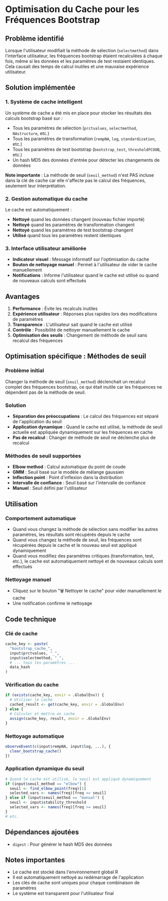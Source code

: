 # Optimisation du Cache pour les Fréquences Bootstrap

## Problème identifié

Lorsque l'utilisateur modifiait la méthode de sélection (`selectmethod`) dans l'interface utilisateur, les fréquences bootstrap étaient recalculées à chaque fois, même si les données et les paramètres de test restaient identiques. Cela causait des temps de calcul inutiles et une mauvaise expérience utilisateur.

## Solution implémentée

### 1. Système de cache intelligent

Un système de cache a été mis en place pour stocker les résultats des calculs bootstrap basé sur :
- Tous les paramètres de sélection (`prctvalues`, `selectmethod`, `NAstructure`, etc.)
- Tous les paramètres de transformation (`rempNA`, `log`, `standardization`, etc.)
- Tous les paramètres de test bootstrap (`bootstrap_test`, `thresholdFCOOB`, etc.)
- Un hash MD5 des données d'entrée pour détecter les changements de données

**Note importante** : La méthode de seuil (`seuil_method`) n'est PAS incluse dans la clé de cache car elle n'affecte pas le calcul des fréquences, seulement leur interprétation.

### 2. Gestion automatique du cache

Le cache est automatiquement :
- **Nettoyé** quand les données changent (nouveau fichier importé)
- **Nettoyé** quand les paramètres de transformation changent
- **Nettoyé** quand les paramètres de test bootstrap changent
- **Utilisé** quand tous les paramètres restent identiques

### 3. Interface utilisateur améliorée

- **Indicateur visuel** : Message informatif sur l'optimisation du cache
- **Bouton de nettoyage manuel** : Permet à l'utilisateur de vider le cache manuellement
- **Notifications** : Informe l'utilisateur quand le cache est utilisé ou quand de nouveaux calculs sont effectués

## Avantages

1. **Performance** : Évite les recalculs inutiles
2. **Expérience utilisateur** : Réponses plus rapides lors des modifications de paramètres
3. **Transparence** : L'utilisateur sait quand le cache est utilisé
4. **Contrôle** : Possibilité de nettoyer manuellement le cache
5. **Optimisation des seuils** : Changement de méthode de seuil sans recalcul des fréquences

## Optimisation spécifique : Méthodes de seuil

### Problème initial
Changer la méthode de seuil (`seuil_method`) déclenchait un recalcul complet des fréquences bootstrap, ce qui était inutile car les fréquences ne dépendent pas de la méthode de seuil.

### Solution
- **Séparation des préoccupations** : Le calcul des fréquences est séparé de l'application du seuil
- **Application dynamique** : Quand le cache est utilisé, la méthode de seuil actuelle est appliquée dynamiquement sur les fréquences en cache
- **Pas de recalcul** : Changer de méthode de seuil ne déclenche plus de recalcul

### Méthodes de seuil supportées
- **Elbow method** : Calcul automatique du point de coude
- **GMM** : Seuil basé sur le modèle de mélange gaussien
- **Inflection point** : Point d'inflexion dans la distribution
- **Intervalle de confiance** : Seuil basé sur l'intervalle de confiance
- **Manuel** : Seuil défini par l'utilisateur

## Utilisation

### Comportement automatique
- Quand vous changez la méthode de sélection sans modifier les autres paramètres, les résultats sont récupérés depuis le cache
- Quand vous changez la méthode de seuil, les fréquences sont récupérées depuis le cache et le nouveau seuil est appliqué dynamiquement
- Quand vous modifiez des paramètres critiques (transformation, test, etc.), le cache est automatiquement nettoyé et de nouveaux calculs sont effectués

### Nettoyage manuel
- Cliquez sur le bouton "🗑️ Nettoyer le cache" pour vider manuellement le cache
- Une notification confirme le nettoyage

## Code technique

### Clé de cache
```r
cache_key <- paste(
  "bootstrap_cache_",
  input$prctvalues, "_",
  input$selectmethod, "_",
  # ... tous les paramètres ...
  data_hash
)
```

### Vérification du cache
```r
if (exists(cache_key, envir = .GlobalEnv)) {
  # Utiliser le cache
  cached_result <- get(cache_key, envir = .GlobalEnv)
} else {
  # Calculer et mettre en cache
  assign(cache_key, result, envir = .GlobalEnv)
}
```

### Nettoyage automatique
```r
observeEvent(c(input$rempNA, input$log, ...), {
  clear_bootstrap_cache()
})
```

### Application dynamique du seuil
```r
# Quand le cache est utilisé, le seuil est appliqué dynamiquement
if (input$seuil_method == "elbow") {
  seuil <- find_elbow_point(freq)[1]
  selected_vars <- names(freq)[freq >= seuil]
} else if (input$seuil_method == "manual") {
  seuil <- input$stability_threshold
  selected_vars <- names(freq)[freq >= seuil]
}
# etc.
```

## Dépendances ajoutées

- `digest` : Pour générer le hash MD5 des données

## Notes importantes

- Le cache est stocké dans l'environnement global R
- Il est automatiquement nettoyé au redémarrage de l'application
- Les clés de cache sont uniques pour chaque combinaison de paramètres
- Le système est transparent pour l'utilisateur final 